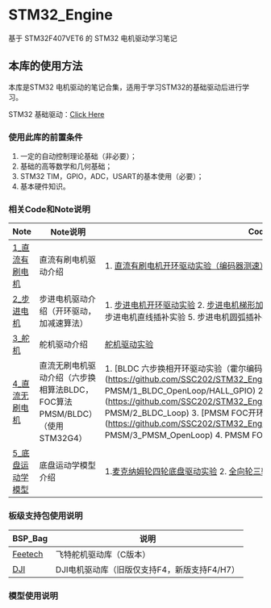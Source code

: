 # STM32_Engine
基于 STM32F407VET6 的 STM32 电机驱动学习笔记

## 本库的使用方法

本库是STM32 电机驱动的笔记合集，适用于学习STM32的基础驱动后进行学习。

STM32 基础驱动：[Click Here](https://github.com/SSC202/STM32_Basic)

### 使用此库的前置条件

1. 一定的自动控制理论基础（非必要）；
2. 基础的高等数学和几何基础；
3. STM32 TIM，GPIO，ADC，USART的基本使用（必要）；
4. 基本硬件知识。

### 相关Code和Note说明

| Note                                                         | Note说明                                                     | Code                                                         |
| ------------------------------------------------------------ | ------------------------------------------------------------ | ------------------------------------------------------------ |
| [1_直流有刷电机](https://github.com/SSC202/STM32_Engine/tree/main/Note/1_直流有刷电机) | 直流有刷电机驱动介绍                                         | 1. [直流有刷电机开环驱动实验（编码器测速）](https://github.com/SSC202/STM32_Engine/tree/main/Code/Test_Code/1_BDC/1_BDC_OpenLoop_Driver) 2. 直流有刷电机闭环驱动实验 |
| [2_步进电机](https://github.com/SSC202/STM32_Engine/tree/main/Note/2_步进电机) | 步进电机驱动介绍（开环驱动，加减速算法）                     | 1. [步进电机开环驱动实验](https://github.com/SSC202/STM32_Engine/tree/main/Code/Test_Code/2_Step_Engine/1_Step_Engine_Openloop) 2. [步进电机梯形加减速实验](https://github.com/SSC202/STM32_Engine/tree/main/Code/Test_Code/2_Step_Engine/2_Step_Engine_T_Accel) 3. [步进电机S形加减速实验](https://github.com/SSC202/STM32_Engine/tree/main/Code/Test_Code/2_Step_Engine/3_Step_Engine_S_Accel) 4. 步进电机直线插补实验 5. 步进电机圆弧插补实验 |
| [3_舵机](https://github.com/SSC202/STM32_Engine/tree/main/Note/3_舵机) | 舵机驱动介绍                                                 | [舵机驱动实验](https://github.com/SSC202/STM32_Engine/tree/main/Code/Test_Code/3_Steer_Engine) |
| [4_直流无刷电机](https://github.com/SSC202/STM32_Engine/tree/main/Note/4_直流无刷电机) | 直流无刷电机驱动介绍（六步换相算法BLDC，FOC算法PMSM/BLDC）（使用STM32G4） | 1. [BLDC 六步换相开环驱动实验（霍尔编码器测速）](https://github.com/SSC202/STM32_Engine/tree/main/Code/Test_Code/4_BLDC PMSM/1_BLDC_OpenLoop/HALL_GPIO) 2. [BLDC 六步换相闭环驱动实验](https://github.com/SSC202/STM32_Engine/tree/main/Code/Test_Code/4_BLDC PMSM/2_BLDC_Loop) 3. [PMSM FOC开环驱动实验](https://github.com/SSC202/STM32_Engine/tree/main/Code/Test_Code/4_BLDC PMSM/3_PMSM_OpenLoop) 4. PMSM FOC闭环驱动实验 |
| [5_底盘运动学模型](https://github.com/SSC202/STM32_Engine/tree/main/Note/5_底盘运动学模型) | 底盘运动学模型介绍                                           | 1.[麦克纳姆轮四轮底盘驱动实验](https://github.com/SSC202/STM32_Engine/tree/main/Code/Test_Code/5_Chassis/1_Mecanum_wheel) 2. [全向轮三轮驱动实验](https://github.com/SSC202/STM32_Engine/tree/main/Code/Test_Code/5_Chassis/2_Onimi_wheel) |

### 板级支持包使用说明

| BSP_Bag                                                      | 说明                                         |
| ------------------------------------------------------------ | -------------------------------------------- |
| [Feetech](https://github.com/SSC202/STM32_Engine/tree/main/BSP_Bag/FeeTech) | 飞特舵机驱动库（C版本）                      |
| [DJI](https://github.com/SSC202/STM32_Engine/tree/main/BSP_Bag/DJI) | DJI电机驱动库（旧版仅支持F4，新版支持F4/H7） |

### 模型使用说明

